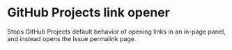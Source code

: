 # GitHub Projects link opener

Stops GitHub Projects default behavior of opening links in an in-page panel, and instead opens the Issue permalink page.
